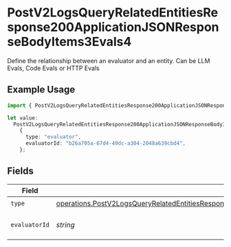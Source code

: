 # PostV2LogsQueryRelatedEntitiesResponse200ApplicationJSONResponseBodyItems3Evals4

Define the relationship between an evaluator and an entity. Can be LLM Evals, Code Evals or HTTP Evals

## Example Usage

```typescript
import { PostV2LogsQueryRelatedEntitiesResponse200ApplicationJSONResponseBodyItems3Evals4 } from "orq-poc-typescript-multi-env-version/models/operations";

let value:
  PostV2LogsQueryRelatedEntitiesResponse200ApplicationJSONResponseBodyItems3Evals4 =
    {
      type: "evaluator",
      evaluatorId: "b26a705a-67d4-49dc-a304-2048a639cbd4",
    };
```

## Fields

| Field                                                                                                                                                                                                                | Type                                                                                                                                                                                                                 | Required                                                                                                                                                                                                             | Description                                                                                                                                                                                                          |
| -------------------------------------------------------------------------------------------------------------------------------------------------------------------------------------------------------------------- | -------------------------------------------------------------------------------------------------------------------------------------------------------------------------------------------------------------------- | -------------------------------------------------------------------------------------------------------------------------------------------------------------------------------------------------------------------- | -------------------------------------------------------------------------------------------------------------------------------------------------------------------------------------------------------------------- |
| `type`                                                                                                                                                                                                               | [operations.PostV2LogsQueryRelatedEntitiesResponse200ApplicationJSONResponseBodyItems3Evals24Type](../../models/operations/postv2logsqueryrelatedentitiesresponse200applicationjsonresponsebodyitems3evals24type.md) | :heavy_check_mark:                                                                                                                                                                                                   | N/A                                                                                                                                                                                                                  |
| `evaluatorId`                                                                                                                                                                                                        | *string*                                                                                                                                                                                                             | :heavy_check_mark:                                                                                                                                                                                                   | The id of the resource                                                                                                                                                                                               |